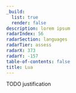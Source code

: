 ```yaml
---
_build:
  list: true
  render: false
description: lorem ipsum
radarIndex: 56
radarSection: languages
radarTier: assess
radarX: 373
radarY: -157
table-of-contents: false
title: Lua
---
```


TODO justification
